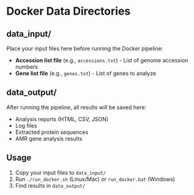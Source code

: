 # Docker Data Directories

## data_input/
Place your input files here before running the Docker pipeline:
- **Accession list file** (e.g., `accessions.txt`) - List of genome accession numbers
- **Gene list file** (e.g., `genes.txt`) - List of genes to analyze

## data_output/
After running the pipeline, all results will be saved here:
- Analysis reports (HTML, CSV, JSON)
- Log files
- Extracted protein sequences
- AMR gene analysis results

## Usage
1. Copy your input files to `data_input/`
2. Run `./run_docker.sh` (Linux/Mac) or `run_docker.bat` (Windows)
3. Find results in `data_output/`